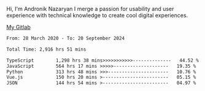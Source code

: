 Hi, I'm Andronik Nazaryan
I merge a passion for usability and user experience with technical knowledge to create cool digital experiences.

[My Gitlab](https://gitlab.com/anridev24)

<!--START_SECTION:waka-->

```txt
From: 28 March 2020 - To: 20 September 2024

Total Time: 2,916 hrs 51 mins

TypeScript        1,298 hrs 38 mins>>>>>>>>>>>--------------   44.52 %
JavaScript        564 hrs 17 mins >>>>>--------------------   19.35 %
Python            313 hrs 48 mins >>>----------------------   10.76 %
Vue.js            150 hrs 20 mins >------------------------   05.15 %
JSON              144 hrs 54 mins >------------------------   04.97 %
```

<!--END_SECTION:waka-->
